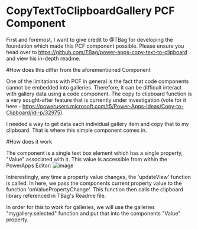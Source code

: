 # CopyTextToClipboardGallery PCF Component

First and foremost, I want to give credit to @TBag for developing the foundation which made this PCF component possible. Please ensure you head over to https://github.com/TBag/power-apps-copy-text-to-clipboard and view his in-depth readme. 

#How does this differ from the aforementioned Component

One of the limitations with PCF in general is the fact that code components cannot be embedded into galleries. Therefore, it can be difficult interact with gallery data using a code component. The copy to clipboard function is a very sought-after feature that is currently under investigation (vote for it here - https://powerusers.microsoft.com/t5/Power-Apps-Ideas/Copy-to-Clipboard/idi-p/32975). 

I needed a way to get data each individual gallery item and copy that to my clipboard. That is where this simple component comes in. 

#How does it work

The component is a single text box element which has a single property, "Value" associated with it. This value is accessible from within the PowerApps Editor:
![image](https://user-images.githubusercontent.com/1781212/133541899-fe497ea9-9cfd-461c-8f6e-f7067a525145.png)

Intrerestingly, any time a property value changes, the 'updateView' function is called. In here, we pass the components current property value to the function 'onValuePropertyChange'. This function then calls the clipboard library referenced in TBag's Readme file. 

In order for this to work for galleries, we will use the galleries "mygallery.selected" function and put that into the components "Value" property. 
